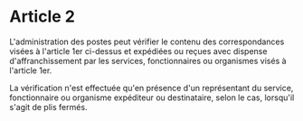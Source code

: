 # Article 2

L'administration des postes peut vérifier le contenu des correspondances visées à l'article 1er ci-dessus et expédiées ou reçues avec dispense d'affranchissement par les services, fonctionnaires ou organismes visés à l'article 1er.

La vérification n'est effectuée qu'en présence d'un représentant du service, fonctionnaire ou organisme expéditeur ou destinataire, selon le cas, lorsqu'il s'agit de plis fermés.
